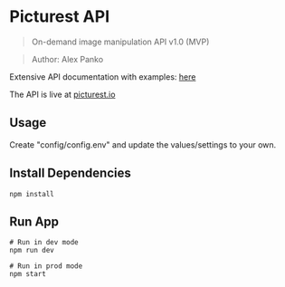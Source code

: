 # Picturest API
> On-demand image manipulation API v1.0 (MVP)

> Author: Alex Panko

Extensive API documentation with examples: [here](https://documenter.getpostman.com/view/10852837/UVsQsPPe)

The API is live at [picturest.io](https://https://picturestapi.herokuapp.com/)

## Usage
Create "config/config.env" and update the values/settings to your own.

## Install Dependencies
```
npm install
```

## Run App
```
# Run in dev mode
npm run dev

# Run in prod mode
npm start
```
